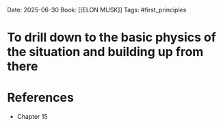 Date: 2025-06-30
Book: [[ELON MUSK]]
Tags: #first_principles 
# To drill down to the basic physics  of the situation and building up from there



# References
- Chapter 15